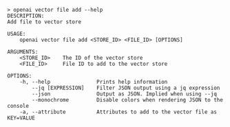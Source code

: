 ﻿```shell
> openai vector file add --help
DESCRIPTION:
Add file to vector store

USAGE:
    openai vector file add <STORE_ID> <FILE_ID> [OPTIONS]

ARGUMENTS:
    <STORE_ID>    The ID of the vector store        
    <FILE_ID>     File ID to add to the vector store

OPTIONS:
    -h, --help               Prints help information                          
        --jq [EXPRESSION]    Filter JSON output using a jq expression         
        --json               Output as JSON. Implied when using --jq          
        --monochrome         Disable colors when rendering JSON to the console
    -a, --attribute          Attributes to add to the vector file as KEY=VALUE
```
